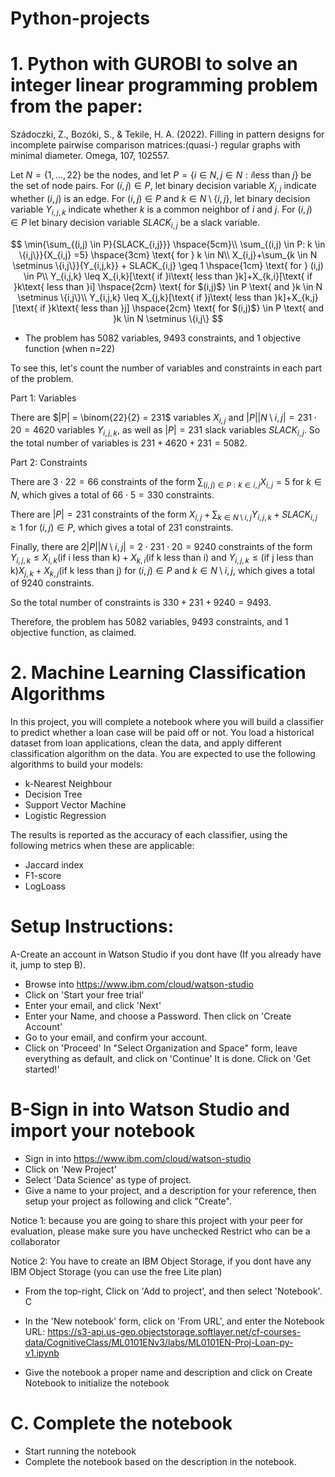 # Python-projects

# 1. Python with GUROBI to solve an integer linear programming problem  from the paper: 
Szádoczki, Z., Bozóki, S., & Tekile, H. A. (2022). Filling in pattern designs for incomplete pairwise comparison matrices:(quasi-) regular graphs with minimal diameter. Omega, 107, 102557.

Let $N=\{1,\ldots,22\}$ be the nodes, and let $P=\{i \in N,j \in N:i \text{less than }j\}$ be the set of node pairs. For $(i,j) \in P$, let binary decision variable $X_{i,j}$ indicate whether $(i,j)$ is an edge. For $(i,j) \in P$ and $k \in N \setminus \{i,j\}$, let binary decision variable $Y_{i,j,k}$ indicate whether $k$ is a common neighbor of $i$ and $j$. For $(i,j) \in P$ let binary decision variable $SLACK_{i,j}$ be a slack variable. 

$$
\min{\sum_{(i,j) \in P}{SLACK_{i,j}}} \hspace{5cm}\\
\sum_{(i,j) \in P: k \in \{i,j\}}{X_{i,j} =5} \hspace{3cm} \text{ for } k \in N\\
X_{i,j}+\sum_{k \in N \setminus \{i,j\}}{Y_{i,j,k}} + SLACK_{i,j} \geq 1 \hspace{1cm} \text{ for } (i,j) \in P\\
 Y_{i,j,k} \leq X_{i,k}[\text{ if }i\text{ less than }k]+X_{k,i}[\text{ if }k\text{ less than }i] \hspace{2cm} \text{ for $(i,j)$} \in P \text{ and }k \in N \setminus \{i,j\}\\
 Y_{i,j,k} \leq X_{j,k}[\text{ if }j\text{ less than }k]+X_{k,j}[\text{ if }k\text{ less than }j] \hspace{2cm} \text{ for $(i,j)$} \in P \text{ and }k \in N \setminus \{i,j\}
$$


- The problem has 5082 variables, 9493 constraints, and 1 objective function (when n=22)

To see this, let's count the number of variables and constraints in each part of the problem.

Part 1: Variables

There are $|P| = \binom{22}{2} = 231$ variables $X_{i,j}$ and $|P||N\setminus{i,j}| = 231 \cdot 20 = 4620$ variables $Y_{i,j,k}$, as well as $|P| = 231$ slack variables $SLACK_{i,j}$. So the total number of variables is $231 + 4620 + 231 = 5082$.

Part 2: Constraints

There are $3 \cdot 22 = 66$ constraints of the form $\sum_{(i,j) \in P: k \in {i,j}} X_{i,j} = 5$ for $k \in N$, which gives a total of $66 \cdot 5 = 330$ constraints.

There are $|P| = 231$ constraints of the form $X_{i,j} + \sum_{k \in N \setminus {i,j}} Y_{i,j,k} + SLACK_{i,j} \geq 1$ for $(i,j) \in P$, which gives a total of 231 constraints.

Finally, there are $2|P||N\setminus{i,j}| = 2 \cdot 231 \cdot 20 = 9240$ constraints of the form $Y_{i,j,k} \leq X_{i,k} (\text{if i less than k}) + X_{k,i}(\text{if k less than i})$ and $Y_{i,j,k} \leq (\text{if j less than k})X_{j,k} + X_{k,j}(\text{if k less than j})$ for $(i,j) \in P$ and $k \in N \setminus {i,j}$, which gives a total of 9240 constraints.

So the total number of constraints is $330 + 231 + 9240 = 9493$.

Therefore, the problem has 5082 variables, 9493 constraints, and 1 objective function, as claimed.
# 2.  Machine Learning Classification Algorithms

In this project, you will complete a notebook where you will build a classifier to predict whether a loan case will be paid off or not.
You load a historical dataset from  loan applications, clean the data, and apply different classification algorithm on the data. You are expected to use the following algorithms to build your models:

- k-Nearest Neighbour
- Decision Tree
- Support Vector Machine
- Logistic Regression

The results is reported as the accuracy of each classifier, using the following metrics when these are applicable:

- Jaccard index
- F1-score
- LogLoass

# Setup Instructions:
A-Create an account in Watson Studio if you dont have (If you already have it, jump to step B).
- Browse into https://www.ibm.com/cloud/watson-studio
- Click on 'Start your free trial'
- Enter your email, and click 'Next'
- Enter your Name, and choose a Password. Then click on 'Create Account'
- Go to your email, and confirm your account.
- Click on 'Proceed'
In "Select Organization and Space" form, leave everything as default, and click on 'Continue'
It is done. Click on 'Get started!'

# B-Sign in into Watson Studio and import your notebook
- Sign in into https://www.ibm.com/cloud/watson-studio
- Click on 'New Project'
- Select 'Data Science' as type of project.
- Give a name to your project, and a description for your reference, then setup your project as following and click "Create".

Notice 1: because you are going to share this project with your peer for evaluation, please make sure you have unchecked Restrict who can be a collaborator

Notice 2: You have to create an IBM Object Storage, if you dont have any IBM Object Storage (you can use the free Lite plan)

- From the top-right, Click on 'Add to project', and then select 'Notebook'. C

- In the 'New notebook' form, click on 'From URL', and enter the Notebook URL: https://s3-api.us-geo.objectstorage.softlayer.net/cf-courses-data/CognitiveClass/ML0101ENv3/labs/ML0101EN-Proj-Loan-py-v1.ipynb

- Give the notebook a proper name and description and click on Create Notebook to initialize the notebook

# C. Complete the notebook

- Start running the notebook
- Complete the notebook based on the description in the notebook.

